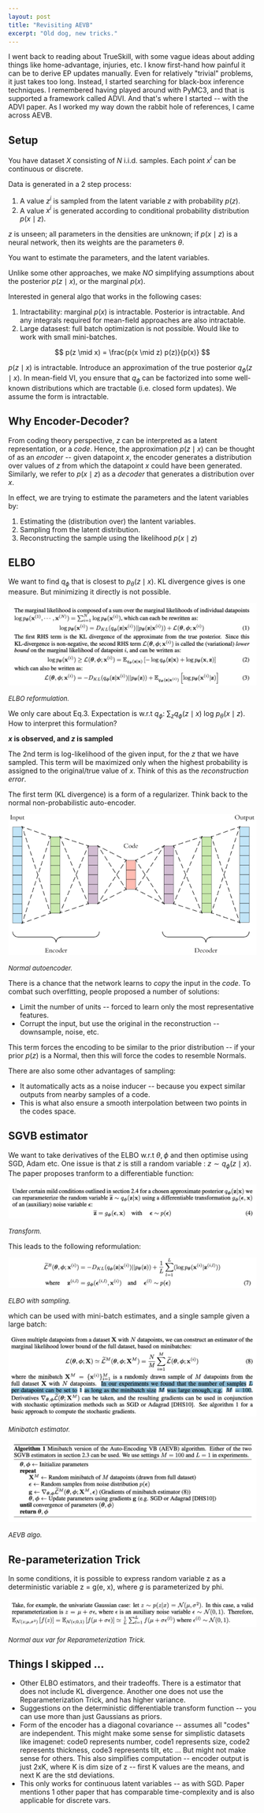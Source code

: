 ```yaml
---
layout: post
title: "Revisiting AEVB"
excerpt: "Old dog, new tricks."
---
```


I went back to reading about TrueSkill, with some vague ideas about adding things like home-advantage, injuries, etc. I know first-hand how painful it can be to derive EP updates manually. Even for relatively "trivial" problems, it just takes too long. Instead, I started searching for black-box inference techniques. I remembered having played around with PyMC3, and that is supported a framework called ADVI. And that's where I started -- with the ADVI paper. As I worked my way down the rabbit hole of references, I came across AEVB.

## Setup
You have dataset $X$ consisting of $N$ i.i.d. samples. Each point $x^i$ can be continuous or discrete.

Data is generated in a 2 step process:
1. A value $z^i$ is sampled from the latent variable $z$ with probability $p(z)$.
2. A value $x^i$ is generated according to conditional probability distribution $p(x \mid z)$.

$z$ is unseen; all parameters in the densities are unknown; if $p(x \mid z)$ is a neural network, then its weights are the parameters $\theta$.

You want to estimate the parameters, and the latent variables.

Unlike some other approaches, we make *NO* simplifying assumptions about the posterior $p(z \mid x)$, or the marginal $p(x)$.

Interested in general algo that works in the following cases:
1. Intractability: marginal $p(x)$ is intractable. Posterior is intractable. And any integrals required for mean-field approaches are also intractable.
2. Large datasest: full batch optimization is not possible. Would like to work with small mini-batches. 

$$
p(z \mid x) = \frac{p(x \mid z) p(z)}{p(x)}
$$

$p(z \mid x)$ is intractable. Introduce an approximation of the true posterior $q_{\phi}(z \mid x)$. In mean-field VI, you ensure that $q_{\phi}$ can be factorized into some well-known distributions which are tractable (i.e. closed form updates). We assume the form is intractable.

## Why Encoder-Decoder?
From coding theory perspective, $z$ can be interpreted as a latent representation, or a *code*. Hence, the approximation $p(z \mid x)$ can be thought of as an *encoder* -- given datapoint $x$, the encoder generates a distribution over values of $z$ from which the datapoint $x$ could have been generated. Similarly, we refer to $p(x \mid z)$ as a *decoder* that generates a distribution over $x$.

In effect, we are trying to estimate the parameters and the latent variables by:
1. Estimating the (distribution over) the lantent variables.
2. Sampling from the latent distribution.
3. Reconstructing the sample using the likelihood $p(x \mid z)$

## ELBO
We want to find $q_\phi$ that is closest to $p_{\theta}(z \mid x)$. KL divergence gives is one measure. But minimizing it directly is not possible.

<div class="post-image">
<img src="/assets/images/aevb-elbo.png">
<p><em><font size="-1">ELBO reformulation.</font></em></p>
</div>

We only care about Eq.3. Expectation is w.r.t $q_\phi$: $\sum_{z} q_\phi (z \mid x)\ \text{log}\ p_\theta(x \mid z)$.
How to interpret this formulation?

**$x$ is observed, and $z$ is sampled**

The 2nd term is log-likelihood of the given input, for the $z$ that we have sampled. This term will be maximized only when the highest probability is assigned to the original/true value of $x$. Think of this as the *reconstruction error*.

The first term (KL divergence) is a form of a regularizer. Think back to the normal non-probabilistic auto-encoder.

<div class="post-image">
<img src="/assets/images/aevb-autoenc.png">
<p><em><font size="-1">Normal autoencoder.</font></em></p>
</div>

There is a chance that the network learns to *copy* the input in the *code*. To combat such overfitting, people proposed a number of solutions:
* Limit the number of units -- forced to learn only the most representative features.
* Corrupt the input, but use the original in the reconstruction -- downsample, noise, etc.

This term forces the encoding to be similar to the prior distribution -- if your prior $p(z)$ is a Normal, then this will force the codes to resemble Normals.

There are also some other advantages of sampling:
* It automatically acts as a noise inducer -- because you expect similar outputs from nearby samples of a code.
* This is what also ensure a smooth interpolation between two points in the codes space.

## SGVB estimator
We want to take derivatives of the ELBO w.r.t $\theta, \phi$ and then optimise using SGD, Adam etc.
One issue is that $z$ is still a random variable : $z \sim q_\phi(z \mid x)$. The paper proposes tranform to a differentiable function:

<div class="post-image">
<img src="/assets/images/aevb-trick.png">
<p><em><font size="-1">Transform.</font></em></p>
</div>

This leads to the following reformulation:

<div class="post-image">
<img src="/assets/images/aevb-samples.png">
<p><em><font size="-1">ELBO with sampling.</font></em></p>
</div>

which can be used with mini-batch estimates, and a single sample given a large batch:

<div class="post-image">
<img src="/assets/images/aevb-minibatch.png">
<p><em><font size="-1">Minibatch estimator.</font></em></p>
</div>

<div class="post-image">
<img src="/assets/images/aevb-algo.png">
<p><em><font size="-1">AEVB algo.</font></em></p>
</div>


## Re-parameterization Trick
In some conditions, it is possible to express random variable z as a deterministic variable z = g(e, x), where $g$ is parameterized by phi.

<div class="post-image">
<img src="/assets/images/aevb-gauss.png">
<p><em><font size="-1">Normal aux var for Reparameterization Trick.</font></em></p>
</div>

## Things I skipped ...
* Other ELBO estimators, and their tradeoffs. There is a estimator that does not include KL divergence. Another one does not use the Reparameterization Trick, and has higher variance.
* Suggestions on the deterministic differentiable transform function -- you can use more than just Gaussians as priors.
* Form of the encoder has a diagonal covariance -- assumes all "codes" are independent. This might make some sense for simplistic datasets like imagenet: code0 represents number, code1 represents size, code2 represents thickness, code3 represents tilt, etc ... But might not make sense for others. This also simplifies computation -- encoder output is just 2xK, where K is dim size of z -- first K values are the means, and next K are the std deviations.
* This only works for continuous latent variables -- as with SGD. Paper mentions 1 other paper that has comparable time-complexity and is also applicable for discrete vars.
